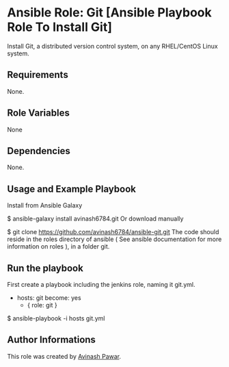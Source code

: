 # Ansible Role: Git [Ansible Playbook Role To Install Git]

Install Git, a distributed version control system, on any RHEL/CentOS Linux system.

## Requirements

None.

## Role Variables
None

## Dependencies

None.

## Usage and Example Playbook

Install from Ansible Galaxy

$ ansible-galaxy install avinash6784.git
Or download manually

$ git clone https://github.com/avinash6784/ansible-git.git 
The code should reside in the roles directory of ansible ( See ansible documentation for more information on roles ), in a folder git.

## Run the playbook

First create a playbook including the jenkins role, naming it git.yml.
- hosts: git
  become: yes
    - { role: git }

$ ansible-playbook -i hosts git.yml


## Author Informations

This role was created by [Avinash Pawar](https://github.com/avinash6784/ansible-git).
